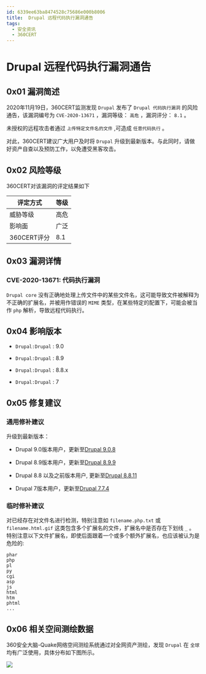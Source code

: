```yaml
---
id: 6339ee63ba8474528c75686e000b8006
title:  Drupal 远程代码执行漏洞通告
tags: 
  - 安全资讯
  - 360CERT
---
```


#  Drupal 远程代码执行漏洞通告

0x01 漏洞简述
---------


2020年11月19日，360CERT监测发现 `Drupal` 发布了 `Drupal 代码执行漏洞` 的风险通告，该漏洞编号为 `CVE-2020-13671` ，漏洞等级： `高危` ，漏洞评分： `8.1` 。

未授权的远程攻击者通过 `上传特定文件名的文件` ,可造成 `任意代码执行` 。

对此，360CERT建议广大用户及时将 `Drupal` 升级到最新版本。与此同时，请做好资产自查以及预防工作，以免遭受黑客攻击。

0x02 风险等级
---------

360CERT对该漏洞的评定结果如下



| 评定方式 | 等级 |
| --- | --- |
| 威胁等级 | 高危 |
| 影响面 | 广泛 |
| 360CERT评分 | 8.1 |

0x03 漏洞详情
---------

### CVE-2020-13671: 代码执行漏洞

 `Drupal core` 没有正确地处理上传文件中的某些文件名，这可能导致文件被解释为不正确的扩展名，并被用作错误的 `MIME` 类型，在某些特定的配置下，可能会被当作 `php` 解析，导致远程代码执行。

0x04 影响版本
---------

- `Drupal:Drupal` : 9.0

- `Drupal:Drupal` : 8.9

- `Drupal:Drupal` : 8.8.x

- `Drupal:Drupal` : 7

0x05 修复建议
---------

### 通用修补建议

升级到最新版本：

- Drupal 9.0版本用户，更新至[Drupal 9.0.8](https://www.drupal.org/project/drupal/releases/9.0.8)



- Drupal 8.9版本用户，更新至[Drupal 8.9.9](https://www.drupal.org/project/drupal/releases/8.9.9)



- Drupal 8.8 以及之前版本用户, 更新至[Drupal 8.8.11](https://www.drupal.org/project/drupal/releases/8.8.11)



- Drupal 7版本用户，更新至[Drupal 7.7.4](https://www.drupal.org/project/drupal/releases/7.74)



### 临时修补建议

对已经存在对文件名进行检测，特别注意如 `filename.php.txt` 或 `filename.html.gif` 这类包含多个扩展名的文件，扩展名中是否存在下划线 `_` 。特别注意以下文件扩展名，即使后面跟着一个或多个额外扩展名，也应该被认为是危险的:


```
phar
php
pl
py
cgi
asp
js
html
htm
phtml
...

```
0x06 相关空间测绘数据
-------------

360安全大脑-Quake网络空间测绘系统通过对全网资产测绘，发现 `Drupal` 在 `全球` 均有广泛使用，具体分布如下图所示。

![](https://p403.ssl.qhimgs4.com/t01e4303fe0fa6e669b.png)